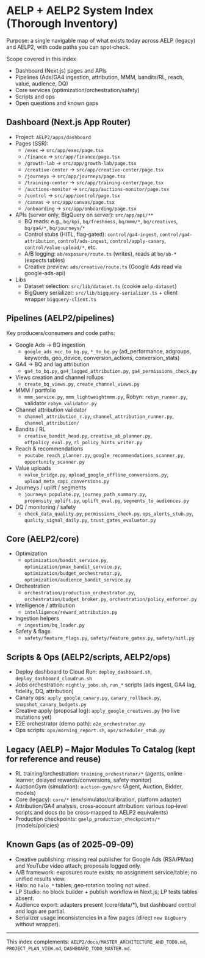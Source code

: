 # AELP + AELP2 System Index (Thorough Inventory)

Purpose: a single navigable map of what exists today across AELP (legacy) and AELP2, with code paths you can spot‑check.

Scope covered in this index
- Dashboard (Next.js) pages and APIs
- Pipelines (Ads/GA4 ingestion, attribution, MMM, bandits/RL, reach, value, audience, DQ)
- Core services (optimization/orchestration/safety)
- Scripts and ops
- Open questions and known gaps

## Dashboard (Next.js App Router)
- Project: `AELP2/apps/dashboard`
- Pages (SSR):
  - `/exec` → `src/app/exec/page.tsx`
  - `/finance` → `src/app/finance/page.tsx`
  - `/growth-lab` → `src/app/growth-lab/page.tsx`
  - `/creative-center` → `src/app/creative-center/page.tsx`
  - `/journeys` → `src/app/journeys/page.tsx`
  - `/training-center` → `src/app/training-center/page.tsx`
  - `/auctions-monitor` → `src/app/auctions-monitor/page.tsx`
  - `/control` → `src/app/control/page.tsx`
  - `/canvas` → `src/app/canvas/page.tsx`
  - `/onboarding` → `src/app/onboarding/page.tsx`
- APIs (server only, BigQuery on server): `src/app/api/**`
  - BQ reads: e.g., `bq/kpi`, `bq/freshness`, `bq/mmm/*`, `bq/creatives`, `bq/ga4/*`, `bq/journeys/*`
  - Control stubs (HITL, flag‑gated): `control/ga4-ingest`, `control/ga4-attribution`, `control/ads-ingest`, `control/apply-canary`, `control/value-upload/*`, etc.
  - A/B logging: `ab/exposure/route.ts` (writes), reads at `bq/ab-*` (expects tables)
  - Creative preview: `ads/creative/route.ts` (Google Ads read via google-ads-api)
- Libs
  - Dataset selection: `src/lib/dataset.ts` (cookie `aelp-dataset`)
  - BigQuery serializer: `src/lib/bigquery-serializer.ts` + client wrapper `bigquery-client.ts`

## Pipelines (AELP2/pipelines)
Key producers/consumers and code paths:
- Google Ads → BQ ingestion
  - `google_ads_mcc_to_bq.py`, `*_to_bq.py` (ad_performance, adgroups, keywords, geo_device, conversion_actions, conversion_stats)
- GA4 → BQ and lag attribution
  - `ga4_to_bq.py`, `ga4_lagged_attribution.py`, `ga4_permissions_check.py`
- Views creation and channel rollups
  - `create_bq_views.py`, `create_channel_views.py`
- MMM / portfolio
  - `mmm_service.py`, `mmm_lightweightmmm.py`, Robyn: `robyn_runner.py`, validator `robyn_validator.py`
- Channel attribution validator
  - `channel_attribution_r.py`, `channel_attribution_runner.py`, `channel_attribution/`
- Bandits / RL
  - `creative_bandit_head.py`, `creative_ab_planner.py`, `offpolicy_eval.py`, `rl_policy_hints_writer.py`
- Reach & recommendations
  - `youtube_reach_planner.py`, `google_recommendations_scanner.py`, `opportunity_scanner.py`
- Value uploads
  - `value_bridge.py`, `upload_google_offline_conversions.py`, `upload_meta_capi_conversions.py`
- Journeys / uplift / segments
  - `journeys_populate.py`, `journey_path_summary.py`, `propensity_uplift.py`, `uplift_eval.py`, `segments_to_audiences.py`
- DQ / monitoring / safety
  - `check_data_quality.py`, `permissions_check.py`, `ops_alerts_stub.py`, `quality_signal_daily.py`, `trust_gates_evaluator.py`

## Core (AELP2/core)
- Optimization
  - `optimization/bandit_service.py`, `optimization/pmax_bandit_service.py`, `optimization/budget_orchestrator.py`, `optimization/audience_bandit_service.py`
- Orchestration
  - `orchestration/production_orchestrator.py`, `orchestration/budget_broker.py`, `orchestration/policy_enforcer.py`
- Intelligence / attribution
  - `intelligence/reward_attribution.py`
- Ingestion helpers
  - `ingestion/bq_loader.py`
- Safety & flags
  - `safety/feature_flags.py`, `safety/feature_gates.py`, `safety/hitl.py`

## Scripts & Ops (AELP2/scripts, AELP2/ops)
- Deploy dashboard to Cloud Run: `deploy_dashboard.sh`, `deploy_dashboard_cloudrun.sh`
- Jobs orchestration: `nightly_jobs.sh`, `run_*` scripts (ads ingest, GA4 lag, fidelity, DQ, attribution)
- Canary ops: `apply_google_canary.py`, `canary_rollback.py`, `snapshot_canary_budgets.py`
- Creative apply (proposal log): `apply_google_creatives.py` (no live mutations yet)
- E2E orchestrator (demo path): `e2e_orchestrator.py`
- Ops scripts: `ops/morning_report.sh`, `ops/scheduler_stub.py`

## Legacy (AELP) – Major Modules To Catalog (kept for reference and reuse)
- RL training/orchestration: `training_orchestrator/*` (agents, online learner, delayed rewards/conversions, safety monitor)
- AuctionGym (simulation): `auction-gym/src` (Agent, Auction, Bidder, models)
- Core (legacy): `core/*` (env/simulator/calibration, platform adapter)
- Attribution/GA4 analysis, cross‑account attribution: various top‑level scripts and docs (to be cross‑mapped to AELP2 equivalents)
- Production checkpoints: `gaelp_production_checkpoints/*` (models/policies)

## Known Gaps (as of 2025‑09‑09)
- Creative publishing: missing real publisher for Google Ads (RSA/PMax) and YouTube video attach; proposals logged only.
- A/B framework: exposures route exists; no assignment service/table; no unified results view.
- Halo: no `halo_*` tables; geo‑rotation tooling not wired.
- LP Studio: no block builder + publish workflow in Next.js; LP tests tables absent.
- Audience export: adapters present (core/data/*), but dashboard control and logs are partial.
- Serializer usage inconsistencies in a few pages (direct `new BigQuery` without wrapper).

---

This index complements: `AELP2/docs/MASTER_ARCHITECTURE_AND_TODO.md`, `PROJECT_PLAN_VIEW.md`, `DASHBOARD_TODO_MASTER.md`.
